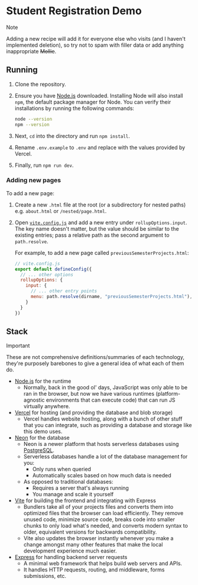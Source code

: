 # Student Registration Demo
> [!NOTE]
> Adding a new recipe will add it for everyone else who visits (and I haven't implemented deletion), so try not to spam with filler data or add anything inappropriate ~~Mollie~~.

## Running

1. Clone the repository.
2. Ensure you have [Node.js](https://nodejs.org/en/download) downloaded. Installing Node will also install `npm`, the default package manager for Node. You can verify their installations by running the following commands:

    ```sh
    node --version
    npm --version
    ```

3. Next, `cd` into the directory and run `npm install`.
4. Rename `.env.example` to `.env` and replace with the values provided by Vercel.
5. Finally, run `npm run dev`.

### Adding new pages

To add a new page:

1. Create a new `.html` file at the root (or a subdirectory for nested paths) e.g. `about.html` or `/nested/page.html`.
2. Open [`vite.config.js`](/vite.config.js) and add a new entry under `rollupOptions.input`. The key name doesn't matter, but the value should be similar to the existing entries; pass a relative path as the second argument to `path.resolve`.

    For example, to add a new page called `previousSemesterProjects.html`:

    ```js
    // vite.config.js
    export default defineConfig({
      // ... other options
      rollupOptions: {
        input: {
          // ... other entry points
          menu: path.resolve(dirname, "previousSemesterProjects.html"),
        }
      }
    })
    ```

## Stack

> [!IMPORTANT]
> These are not comprehensive definitions/summaries of each technology, they're purposely barebones to give a general idea of what each of them do.

- [Node.js](https://nodejs.org/en) for the runtime
  - Normally, back in the good ol' days, JavaScript was only able to be ran in the browser, but now we have various runtimes (platform-agnostic environments that can execute code) that can run JS virtually anywhere.
- [Vercel](https://vercel.com/) for hosting (and providing the database and blob storage)
  - Vercel handles website hosting, along with a bunch of other stuff that you can integrate, such as providing a database and storage like this demo uses.
- [Neon](https://neon.tech/) for the database
  - Neon is a newer platform that hosts serverless databases using [PostgreSQL](https://www.postgresql.org/).
  - Serverless databases handle a lot of the database management for you:
    - Only runs when queried
    - Automatically scales based on how much data is needed
  - As opposed to traditional databases:
    - Requires a server that's always running
    - You manage and scale it yourself
- [Vite](http://vitejs.dev/) for building the frontend and integrating with Express
  - Bundlers take all of your projects files and converts them into optimized files that the browser can load efficiently. They remove unused code, minimize source code, breaks code into smaller chunks to only load what's needed, and converts modern syntax to older, equivalent versions for backwards compatibility.
  - Vite also updates the browser instantly whenever you make a change amongst many other features that make the local development experience much easier.
- [Express](https://expressjs.com/) for handling backend server requests
  - A minimal web framework that helps build web servers and APIs.
  - It handles HTTP requests, routing, and middleware, forms submissions, etc.
